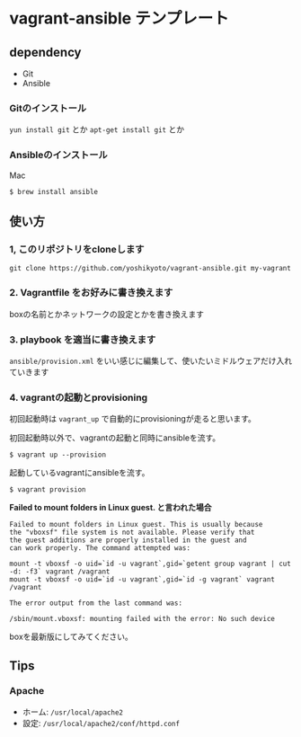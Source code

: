 # vagrant-ansible テンプレート

## dependency

* Git
* Ansible

### Gitのインストール

`yun install git` とか `apt-get install git` とか

### Ansibleのインストール

Mac

```
$ brew install ansible
```

## 使い方

### 1, このリポジトリをcloneします

```
git clone https://github.com/yoshikyoto/vagrant-ansible.git my-vagrant
```

### 2. Vagrantfile をお好みに書き換えます

boxの名前とかネットワークの設定とかを書き換えます

### 3. playbook を適当に書き換えます

`ansible/provision.xml` をいい感じに編集して、使いたいミドルウェアだけ入れていきます

### 4. vagrantの起動とprovisioning

初回起動時は `vagrant_up` で自動的にprovisioningが走ると思います。

初回起動時以外で、vagrantの起動と同時にansibleを流す。

```
$ vagrant up --provision
```

起動しているvagrantにansibleを流す。

```
$ vagrant provision
```

__Failed to mount folders in Linux guest. と言われた場合__

```
Failed to mount folders in Linux guest. This is usually because
the "vboxsf" file system is not available. Please verify that
the guest additions are properly installed in the guest and
can work properly. The command attempted was:

mount -t vboxsf -o uid=`id -u vagrant`,gid=`getent group vagrant | cut -d: -f3` vagrant /vagrant
mount -t vboxsf -o uid=`id -u vagrant`,gid=`id -g vagrant` vagrant /vagrant

The error output from the last command was:

/sbin/mount.vboxsf: mounting failed with the error: No such device
```

boxを最新版にしてみてください。

## Tips

### Apache

* ホーム: `/usr/local/apache2`
* 設定: `/usr/local/apache2/conf/httpd.conf`
